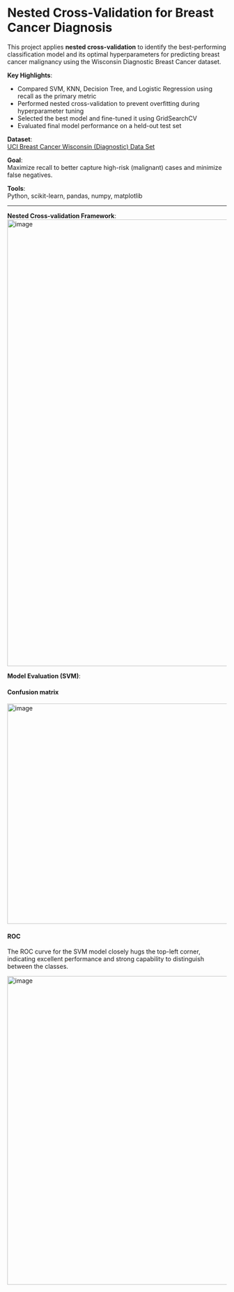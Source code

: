 # Nested Cross-Validation for Breast Cancer Diagnosis

This project applies **nested cross-validation** to identify the best-performing classification model and its optimal hyperparameters for predicting breast cancer malignancy using the Wisconsin Diagnostic Breast Cancer dataset.

**Key Highlights**:
- Compared SVM, KNN, Decision Tree, and Logistic Regression using recall as the primary metric
- Performed nested cross-validation to prevent overfitting during hyperparameter tuning
- Selected the best model and fine-tuned it using GridSearchCV
- Evaluated final model performance on a held-out test set

**Dataset**:  
[UCI Breast Cancer Wisconsin (Diagnostic) Data Set](https://archive.ics.uci.edu/ml/datasets/Breast+Cancer+Wisconsin+(Diagnostic))

**Goal**:  
Maximize recall to better capture high-risk (malignant) cases and minimize false negatives.

**Tools**:  
Python, scikit-learn, pandas, numpy, matplotlib

---------------------------------------------------------
**Nested Cross-validation Framework**:  
<img width="1026" alt="image" src="https://github.com/user-attachments/assets/8a559461-a379-4cb6-a4db-b358e560f1e9" />

**Model Evaluation (SVM)**:  
#### Confusion matrix
<img width="506" alt="image" src="https://github.com/user-attachments/assets/b1405db6-66f7-46dc-86c1-9e399f7cafb5" />

#### ROC
The ROC curve for the SVM model closely hugs the top-left corner, indicating excellent performance and strong capability to distinguish between the classes.

<img width="709" alt="image" src="https://github.com/user-attachments/assets/658818dc-d321-4f61-a170-d0affe6e677f" />

